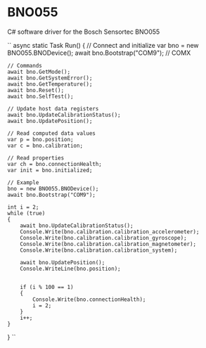 # BNO055
 C# software driver for the Bosch Sensortec BNO055

``
async static Task Run()
{
	// Connect and initialize
	var bno = new BNO055.BNODevice();
	await bno.Bootstrap("COM9"); // COMX

	// Commands
	await bno.GetMode();
	await bno.GetSystemError();
	await bno.GetTemperature();
	await bno.Reset();
	await bno.SelfTest();

	// Update host data registers
	await bno.UpdateCalibrationStatus();
	await bno.UpdatePosition();

	// Read computed data values
	var p = bno.position;
	var c = bno.calibration;

	// Read properties
	var ch = bno.connectionHealth;
	var init = bno.initialized;

	// Example
	bno = new BNO055.BNODevice();
	await bno.Bootstrap("COM9");

	int i = 2;
	while (true)
	{
		await bno.UpdateCalibrationStatus();
		Console.Write(bno.calibration.calibration_accelerometer);
		Console.Write(bno.calibration.calibration_gyroscope);
		Console.Write(bno.calibration.calibration_magnetometer);
		Console.Write(bno.calibration.calibration_system);

		await bno.UpdatePosition();
		Console.WriteLine(bno.position);


		if (i % 100 == 1)
		{
			Console.Write(bno.connectionHealth);
			i = 2;
		}
		i++;
	}
}
``